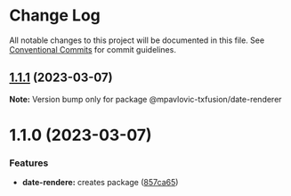 # Change Log

All notable changes to this project will be documented in this file.
See [Conventional Commits](https://conventionalcommits.org) for commit guidelines.

## [1.1.1](https://github.com/mpavlovic-txfusion/monorepo-example/compare/@mpavlovic-txfusion/date-renderer@1.1.0...@mpavlovic-txfusion/date-renderer@1.1.1) (2023-03-07)

**Note:** Version bump only for package @mpavlovic-txfusion/date-renderer





# 1.1.0 (2023-03-07)


### Features

* **date-rendere:** creates package ([857ca65](https://github.com/mpavlovic-txfusion/monorepo-example/commit/857ca6525ccb6d5e546fc6c1ce98f36ee8e17299))
